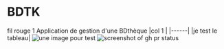 # BDTK
fil rouge 1
Application de gestion d'une BDthèque
|col 1 |
|------|
|je test le tableau|
![une image pour test]()
![screenshot of gh pr status](https://user-images.githubusercontent.com/98482/84171218-327e7a80-aa40-11ea-8cd1-5177fc2d0e72.png)
